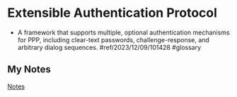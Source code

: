 # Extensible Authentication Protocol
- A framework that supports multiple, optional authentication mechanisms for PPP, including clear-text passwords, challenge-response, and arbitrary dialog sequences. #ref/2023/12/09/101428 #glossary 
## My Notes
[Notes](mynotes/extensible-authentication-protocol-notes.md)
